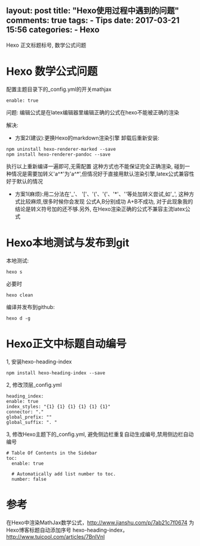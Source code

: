 layout: post
title: "Hexo使用过程中遇到的问题"
comments: true
tags:
	- Tips
date: 2017-03-21 15:56
categories:
    - Hexo
---

Hexo 正文标题标号, 数学公式问题
<!-- more -->

# Hexo 数学公式问题
配置主题目录下的_config.yml的开关mathjax
```
enable: true
```
问题:
编辑公式是在latex编辑器里编辑正确的公式在hexo不能被正确的渲染

解决:
- 方案2(建议):更换Hexo的markdown渲染引擎
卸载后重新安装:
```
npm uninstall hexo-renderer-marked --save
npm install hexo-renderer-pandoc --save
```
执行以上重新编译一遍即可,无需配置
这种方式也不能保证完全正确渲染, 碰到一种情况是需要加转义'a^*'为'a^\*',但情况好于直接用默认渲染引擎,latex公式兼容性好于默认的情况

- 方案1(麻烦):用二分法在'\_'、 '['、'('、'{'、'*'、'\'等处加转义尝试,如'\_', 这种方式比较麻烦,很多时候你会发现 公式A,B分别成功 A+B不成功, 对于此现象我的结论是转义符号加的还不够.另外, 在Hexo渲染正确的公式不兼容主流latex公式





# Hexo本地测试与发布到git
本地测试:
```
hexo s
```

必要时
```
hexo clean
```

编译并发布到github:
```
hexo d -g
```
# Hexo正文中标题自动编号
1, 安装hexo-heading-index
```
npm install hexo-heading-index --save
```


2, 修改顶层_config.yml
```
heading_index:
enable: true
index_styles: "{1} {1} {1} {1} {1} {1}"
connector: "."
global_prefix: ""
global_suffix: ". "
```


3, 修改Hexo主题下的_config.yml, 避免侧边栏重复自动生成编号,禁用侧边栏自动编号
```
# Table Of Contents in the Sidebar
toc:
  enable: true

  # Automatically add list number to toc.
  number: false
```

# 参考
在Hexo中渲染MathJax数学公式，<http://www.jianshu.com/p/7ab21c7f0674>
为Hexo博客标题自动添加序号 hexo-heading-index，<http://www.tuicool.com/articles/7BnIVnI>






